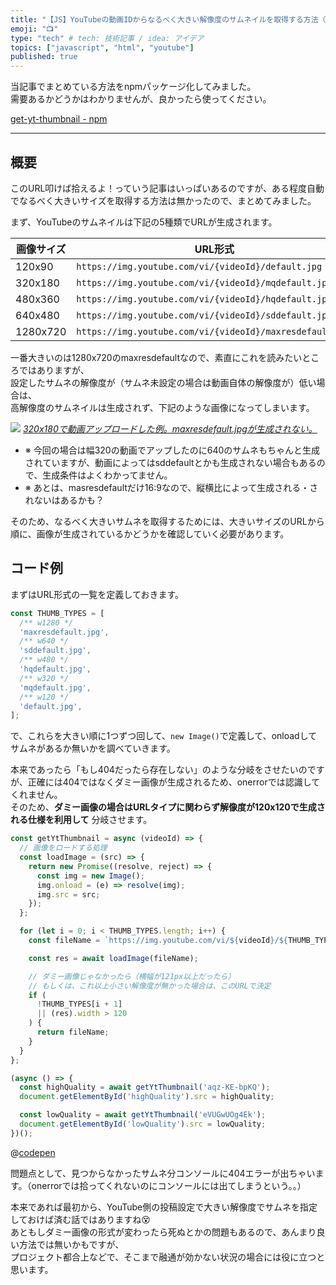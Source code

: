 ```yaml
---
title: "【JS】YouTubeの動画IDからなるべく大きい解像度のサムネイルを取得する方法（API使わずに）"
emoji: "📺"
type: "tech" # tech: 技術記事 / idea: アイデア
topics: ["javascript", "html", "youtube"]
published: true
---
```


当記事でまとめている方法をnpmパッケージ化してみました。  
需要あるかどうかはわかりませんが、良かったら使ってください。

[get-yt-thumbnail - npm](https://www.npmjs.com/package/get-yt-thumbnail)

---

## 概要

このURL叩けば拾えるよ！っていう記事はいっぱいあるのですが、ある程度自動でなるべく大きいサイズを取得する方法は無かったので、まとめてみました。

まず、YouTubeのサムネイルは下記の5種類でURLが生成されます。

| 画像サイズ | URL形式 |
| --- | --- |
| 120x90 | `https://img.youtube.com/vi/{videoId}/default.jpg` |
| 320x180 | `https://img.youtube.com/vi/{videoId}/mqdefault.jpg` |
| 480x360 | `https://img.youtube.com/vi/{videoId}/hqdefault.jpg` |
| 640x480 | `https://img.youtube.com/vi/{videoId}/sddefault.jpg` |
| 1280x720 | `https://img.youtube.com/vi/{videoId}/maxresdefault.jpg` |

一番大きいのは1280x720のmaxresdefaultなので、素直にこれを読みたいところではありますが、  
設定したサムネの解像度が（サムネ未設定の場合は動画自体の解像度が）低い場合は、  
高解像度のサムネイルは生成されず、下記のような画像になってしまいます。

![](https://storage.googleapis.com/zenn-user-upload/z98vyzz5rhg21mxjmh1q4f5rkmrc)
*[320x180で動画アップロードした例。maxresdefault.jpgが生成されない。](https://img.youtube.com/vi/eVUGwUOg4Ek/maxresdefault.jpg)*

- ※ 今回の場合は幅320の動画でアップしたのに640のサムネもちゃんと生成されていますが、動画によってはsddefaultとかも生成されない場合もあるので、生成条件はよくわかってません。
- ※ あとは、masresdefaultだけ16:9なので、縦横比によって生成される・されないはあるかも？

そのため、なるべく大きいサムネを取得するためには、大きいサイズのURLから順に、画像が生成されているかどうかを確認していく必要があります。

## コード例

まずはURL形式の一覧を定義しておきます。

```js
const THUMB_TYPES = [
  /** w1280 */
  'maxresdefault.jpg',
  /** w640 */
  'sddefault.jpg',
  /** w480 */
  'hqdefault.jpg',
  /** w320 */
  'mqdefault.jpg',
  /** w120 */
  'default.jpg',
];
```

で、これらを大きい順に1つずつ回して、`new Image()`で定義して、onloadしてサムネがあるか無いかを調べていきます。

本来であったら「もし404だったら存在しない」のような分岐をさせたいのですが、正確には404ではなくダミー画像が生成されるため、onerrorでは認識してくれません。  
そのため、__ダミー画像の場合はURLタイプに関わらず解像度が120x120で生成される仕様を利用して__ 分岐させます。

```js
const getYtThumbnail = async (videoId) => {
  // 画像をロードする処理
  const loadImage = (src) => {
    return new Promise((resolve, reject) => {
      const img = new Image();
      img.onload = (e) => resolve(img);
      img.src = src;
    });
  };

  for (let i = 0; i < THUMB_TYPES.length; i++) {
    const fileName = `https://img.youtube.com/vi/${videoId}/${THUMB_TYPES[i]}`;

    const res = await loadImage(fileName);

    // ダミー画像じゃなかったら（横幅が121px以上だったら）
    // もしくは、これ以上小さい解像度が無かった場合は、このURLで決定
    if (
      !THUMB_TYPES[i + 1]
      || (res).width > 120
    ) {
      return fileName;
    }
  }
};

(async () => {
  const highQuality = await getYtThumbnail('aqz-KE-bpKQ');
  document.getElementById('highQuality').src = highQuality;

  const lowQuality = await getYtThumbnail('eVUGwUOg4Ek');
  document.getElementById('lowQuality').src = lowQuality;
})();
```

@[codepen](https://codepen.io/ttt3pu/pen/xxqqRYX)

問題点として、見つからなかったサムネ分コンソールに404エラーが出ちゃいます。（onerrorでは拾ってくれないのにコンソールには出てしまうという。。）

本来であれば最初から、YouTube側の投稿設定で大きい解像度でサムネを指定しておけば済む話ではありますね😵  
あともしダミー画像の形式が変わったら死ぬとかの問題もあるので、あんまり良い方法では無いかもですが、  
プロジェクト都合上などで、そこまで融通が効かない状況の場合には役に立つと思います。
